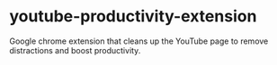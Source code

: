 # youtube-productivity-extension
Google chrome extension that cleans up the YouTube page to remove distractions and boost productivity. 
